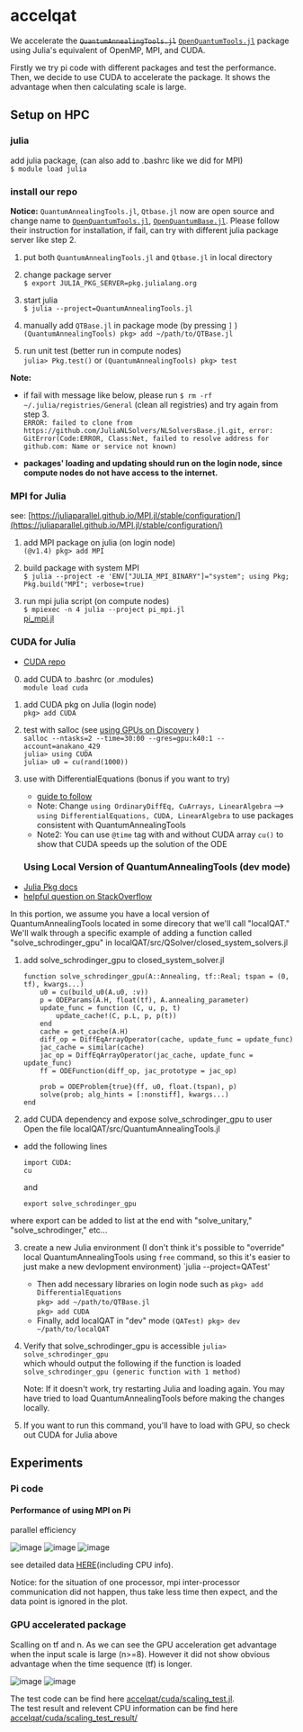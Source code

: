 # accelqat
We accelerate the ~~`QuantumAnnealingTools.jl`~~ [`OpenQuantumTools.jl`](https://github.com/USCqserver/OpenQuantumTools.jl) package using Julia's equivalent of OpenMP, MPI, and CUDA.

Firstly we try pi code with different packages and test the performance. Then, we decide to use CUDA to accelerate the package. It shows the advantage when then calculating scale is large.

## Setup on HPC

### julia
add julia package, (can also add to .bashrc like we did for MPI)  
    `$ module load julia`

### install our repo
**Notice:** `QuantumAnnealingTools.jl`, `Qtbase.jl` now are open source and change name to [`OpenQuantumTools.jl`](https://github.com/USCqserver/OpenQuantumTools.jl), [`OpenQuantumBase.jl`](https://github.com/USCqserver/OpenQuantumBase.jl).
Please follow their instruction for installation, if fail, can try with different julia package server like step 2. 

1. put both `QuantumAnnealingTools.jl` and `Qtbase.jl` in local directory

2. change package server  
    `$ export JULIA_PKG_SERVER=pkg.julialang.org`

3. start julia  
    `$ julia --project=QuantumAnnealingTools.jl`

4. manually add `QTBase.jl` in package mode (by pressing `]` )  
    `(QuantumAnnealingTools) pkg> add ~/path/to/QTBase.jl`

5. run unit test (better run in compute nodes)  
    `julia> Pkg.test()` or `(QuantumAnnealingTools) pkg> test`

**Note:** 

- if fail with message like below, please run  `$ rm -rf ~/.julia/registries/General` (clean all registries) and try again from step 3.  
    `ERROR: failed to clone from https://github.com/JuliaNLSolvers/NLSolversBase.jl.git, error: GitError(Code:ERROR, Class:Net, failed to resolve address for github.com: Name or service not known)`

- **packages' loading and updating should run on the login node, since compute nodes do not have access to the internet.**

### MPI for Julia

see: [https://juliaparallel.github.io/MPI.jl/stable/configuration/](https://juliaparallel.github.io/MPI.jl/stable/configuration/)

1. add MPI package on julia (on login node)  
    `(@v1.4) pkg> add MPI`

2. build package with system MPI  
    `$ julia --project -e 'ENV["JULIA_MPI_BINARY"]="system"; using Pkg; Pkg.build("MPI"; verbose=true)`

3. run mpi julia script (on compute nodes)  
    `$ mpiexec -n 4 julia --project pi_mpi.jl`  
    [pi_mpi.jl](Setup%20repo%20on%20HPC%20ab4795a0a26742008190ca88709a937f/pi_mpi.jl)
    
### CUDA for Julia
- [CUDA repo](https://github.com/JuliaGPU/CUDA.jl)

0. add CUDA to .bashrc (or .modules)   
    `module load cuda`

1. add CUDA pkg on Julia (login node)   
    `pkg> add CUDA`
    
2. test with salloc (see [using GPUs on Discovery](https://carc.usc.edu/user-information/user-guides/high-performance-computing/discovery/using-gpus) )     
    `salloc --ntasks=2 --time=30:00 --gres=gpu:k40:1 --account=anakano_429`   
    `julia> using CUDA`    
    `julia> u0 = cu(rand(1000))`
    
3. use with DifferentialEquations (bonus if you want to try)   
    - [guide to follow](https://github.com/SciML/DiffEqGPU.jl#within-method-gpu-parallelism-with-direct-cuarray-usage)
    - Note: Change `using OrdinaryDiffEq, CuArrays, LinearAlgebra` --> `using DifferentialEquations, CUDA, LinearAlgebra` to use packages consistent with QuantumAnnealingTools
    - Note2: You can use `@time` tag with and without CUDA array `cu()` to show that CUDA speeds up the solution of the ODE
    
    ### Using Local Version of QuantumAnnealingTools (dev mode)
- [Julia Pkg docs](https://docs.julialang.org/en/v1/stdlib/Pkg/)
- [helpful question on StackOverflow](https://stackoverflow.com/questions/58098296/julia-be-sure-to-use-dev-version-of-a-package)

In this portion, we assume you have a local version of QuantumAnnealingTools located in some direcory that we'll call "localQAT." We'll walk through a specific example of adding a function called "solve_schrodinger_gpu" in localQAT/src/QSolver/closed_system_solvers.jl 

1. add solve_schrodinger_gpu to closed_system_solver.jl     
    ```
    function solve_schrodinger_gpu(A::Annealing, tf::Real; tspan = (0, tf), kwargs...)
        u0 = cu(build_u0(A.u0, :v))
        p = ODEParams(A.H, float(tf), A.annealing_parameter)
        update_func = function (C, u, p, t)
            update_cache!(C, p.L, p, p(t))
        end
        cache = get_cache(A.H)
        diff_op = DiffEqArrayOperator(cache, update_func = update_func)
        jac_cache = similar(cache)
        jac_op = DiffEqArrayOperator(jac_cache, update_func = update_func)
        ff = ODEFunction(diff_op, jac_prototype = jac_op)

        prob = ODEProblem{true}(ff, u0, float.(tspan), p)
        solve(prob; alg_hints = [:nonstiff], kwargs...)
    end
    ```
    
2. add CUDA dependency and expose solve_schrodinger_gpu to user   
Open the file localQAT/src/QuantumAnnealingTools.jl
- add the following lines 
    ```
    import CUDA:
    cu
    ```   
    and 
    ```
    export solve_schrodinger_gpu
    ```
where export can be added to list at the end with "solve_unitary," "solve_schrodinger," etc...

3. create a new Julia environment (I don't think it's possible to "override" local QuantumAnnealingTools using `free` command, so this it's easier to just make a new devlopment environment)
    `julia --project=QATest'   
    - Then add necessary libraries on login node such as 
    `pkg> add DifferentialEquations`   
    `pkg> add ~/path/to/QTBase.jl`   
    `pkg> add CUDA`   
    - Finally, add localQAT in "dev" mode
    `(QATest) pkg> dev ~/path/to/localQAT`
    
 4. Verify that solve_schrodinger_gpu is accessible
    `julia> solve_schrodinger_gpu`   
    which whould output the following if the function is loaded    
    `solve_schrodinger_gpu (generic function with 1 method)`     
    
    Note: If it doesn't work, try restarting Julia and loading again. You may have tried to load QuantumAnnealingTools before making the changes locally. 
    
5. If you want to run this command, you'll have to load with GPU, so check out CUDA for Julia above

## Experiments
### Pi code
#### Performance of using MPI on Pi

parallel efficiency

![image](https://user-images.githubusercontent.com/18574971/100689201-e0584b00-3338-11eb-9f51-3620d8d8908a.png)
![image](https://user-images.githubusercontent.com/18574971/100689212-e3ebd200-3338-11eb-80c6-c66bd13e4864.png)
![image](https://user-images.githubusercontent.com/18574971/100689222-e6e6c280-3338-11eb-84eb-996cb6bf6ffd.png)

see detailed data [HERE](https://github.com/naezzell/accelqat/tree/main/performance_test/pi_test/test_result/pi_pe_result)(including CPU info).

Notice: for the situation of one processor, mpi inter-processor communication did not happen, thus take less time then expect, and the data point is ignored in the plot.

### GPU accelerated package
Scalling on tf and n. As we can see the GPU acceleration get advantage when the input scale is large (n>=8). However it did not show obvious advantage when the time sequence (tf) is longer.

![image](https://user-images.githubusercontent.com/18574971/101561112-921afb80-3979-11eb-8b0a-b7cb7ed67812.png)
![image](https://user-images.githubusercontent.com/18574971/101561672-98f63e00-397a-11eb-8601-2701860f8b17.png)

The test code can be find here [accelqat/cuda/scaling_test.jl](https://github.com/naezzell/accelqat/blob/main/cuda/scaling_test.jl).  
The test result and relevent CPU information can be find here [accelqat/cuda/scaling_test_result/](https://github.com/naezzell/accelqat/tree/main/cuda/scaling_test_result)
